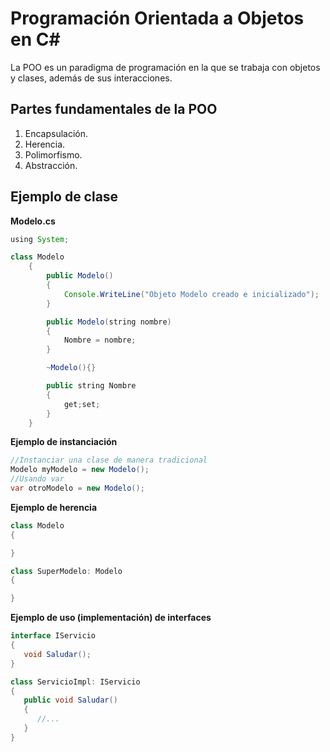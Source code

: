# Programación Orientada a Objetos en C#

La POO es un paradigma de programación en la que se trabaja con objetos y clases, además de sus interacciones. 


## Partes fundamentales de la POO

1. Encapsulación.
2. Herencia.
3. Polimorfismo.
4. Abstracción.


## Ejemplo de clase


**Modelo.cs**

```java
using System;

class Modelo
    {
        public Modelo()
        {
            Console.WriteLine("Objeto Modelo creado e inicializado");
        }

        public Modelo(string nombre)
        {
            Nombre = nombre;
        }

        ~Modelo(){}

        public string Nombre
        {
            get;set;
        }
    }
```

**Ejemplo de instanciación**

```java
//Instanciar una clase de manera tradicional
Modelo myModelo = new Modelo();
//Usando var
var otroModelo = new Modelo();
```

**Ejemplo de herencia**

```java
class Modelo
{

}

class SuperModelo: Modelo
{

}

```

**Ejemplo de uso (implementación) de interfaces**

```java
interface IServicio
{
   void Saludar();
}

class ServicioImpl: IServicio
{
   public void Saludar()
   {
      //...
   }
}


```





